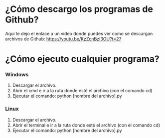# ¿Cómo descargo los programas de Github?
Aquí te dejo el enlace a un video donde puedes ver como se descargan archivos de Github: https://youtu.be/KzZcnBzI3OU?t=27

# ¿Cómo ejecuto cualquier programa?
### Windows
1. Descargar el archivo.
2. Abrir el cmd e ir a la ruta donde esté el archivo (con el comando cd)
3. Ejecutar el comando: python [nombre del archivo].py

### Linux
1. Descargar el archivo.
2. Abrir el terminal e ir a la ruta donde esté el archivo (con el comando cd)
3. Ejecutar el comando: python [nombre del archivo].py
